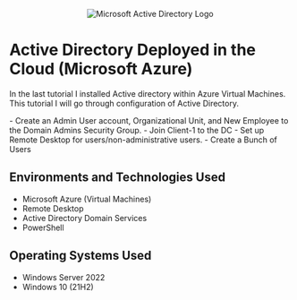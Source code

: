 <p align="center">
<img src="https://i.imgur.com/iKPzneQ.png" alt="Microsoft Active Directory Logo"/>
</p>

<h1>Active Directory Deployed in the Cloud (Microsoft Azure)</h1>
<p>In the last tutorial I installed Active directory within Azure Virtual Machines. This tutorial I will go through configuration of Active Directory.<p/>
 - Create an Admin User account, Organizational Unit, and New Employee to the Domain Admins Security Group. 
 - Join Client-1 to the DC
 - Set up Remote Desktop for users/non-administrative users.
 - Create a Bunch of Users
<br />

<h2>Environments and Technologies Used</h2>

- Microsoft Azure (Virtual Machines)
- Remote Desktop
- Active Directory Domain Services
- PowerShell

<h2>Operating Systems Used </h2>

- Windows Server 2022
- Windows 10 (21H2)
